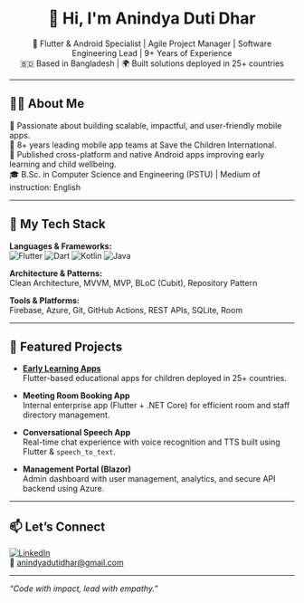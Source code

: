 <!-- GitHub Profile README for Anindya Duti Dhar -->

<h1 align="center">👋 Hi, I'm Anindya Duti Dhar</h1>

<p align="center">
  🚀 Flutter & Android Specialist | Agile Project Manager | Software Engineering Lead | 9+ Years of Experience  
  <br>
  🇧🇩 Based in Bangladesh | 🌍 Built solutions deployed in 25+ countries
</p>

---

## 👨‍💻 About Me

🎯 Passionate about building scalable, impactful, and user-friendly mobile apps.  
💼 8+ years leading mobile app teams at Save the Children International.  
📱 Published cross-platform and native Android apps improving early learning and child wellbeing.  
🎓 B.Sc. in Computer Science and Engineering (PSTU) | Medium of instruction: English

---

## 🧰 My Tech Stack

**Languages & Frameworks:**  
![Flutter](https://img.shields.io/badge/Flutter-02569B?logo=flutter&logoColor=white) 
![Dart](https://img.shields.io/badge/Dart-0175C2?logo=dart&logoColor=white) 
![Kotlin](https://img.shields.io/badge/Kotlin-7F52FF?logo=kotlin&logoColor=white)
![Java](https://img.shields.io/badge/Java-ED8B00?logo=java&logoColor=white)  

**Architecture & Patterns:**  
Clean Architecture, MVVM, MVP, BLoC (Cubit), Repository Pattern

**Tools & Platforms:**  
Firebase, Azure, Git, GitHub Actions, REST APIs, SQLite, Room

---

## 🚀 Featured Projects

- [**Early Learning Apps**](https://play.google.com/store/apps/developer?id=Save+the+Children+in+Bangladesh)  
  Flutter-based educational apps for children deployed in 25+ countries.

- **Meeting Room Booking App**  
  Internal enterprise app (Flutter + .NET Core) for efficient room and staff directory management.

- **Conversational Speech App**  
  Real-time chat experience with voice recognition and TTS built using Flutter & `speech_to_text`.

- **Management Portal (Blazor)**  
  Admin dashboard with user management, analytics, and secure API backend using Azure.

---

## 📫 Let’s Connect

[![LinkedIn](https://img.shields.io/badge/LinkedIn-blue?logo=linkedin&logoColor=white)](https://www.linkedin.com/in/anindya-duti-dhar/)  
📧 anindyadutidhar@gmail.com

---

_“Code with impact, lead with empathy.”_
